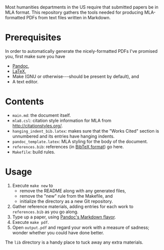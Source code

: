 Most humanities departments in the US require that submitted papers be in MLA format.  This repository gathers the tools needed for producing MLA-formatted PDFs from text files written in Markdown.

# Prerequisites

In order to automatically generate the nicely-formatted PDFs I've promised you, first make sure you have
- [Pandoc](http://pandoc.org/installing.html),
- [LaTeX](https://www.latex-project.org/get/),
- Make (GNU or otherwise---should be present by default), and
- A text editor.

# Contents

- `main.md`: the document itself.
- `mla8.csl`: citation style information for MLA from http://citationstyles.org/.
- `hanging_indent_bib.latex`: makes sure that the "Works Cited" section is unnumbered and its entries have hanging indents.
- `pandoc_template.latex`: MLA styling for the body of the document.
- `references.bib`: references (in [BibTeX format](https://en.wikipedia.org/wiki/BibTeX#Bibliographic_information_file)) go here.
- `Makefile`: build rules.

# Usage

1. Execute `make new` to
    - remove the README along with any generated files,
    - remove the "new" rule from the Makefile, and
    - initialize the directory as a new Git repository.
2. Gather reference materials, adding entries for each work to `references.bib` as you go along.
3. Type up a paper, using [Pandoc's Markdown flavor](http://pandoc.org/MANUAL.html#pandocs-markdown).
4. Execute `make pdf`.
4. Open `output.pdf` and regard your work with a measure of sadness; wonder whether you could have done better.

The `lib` directory is a handy place to tuck away any extra materials.
